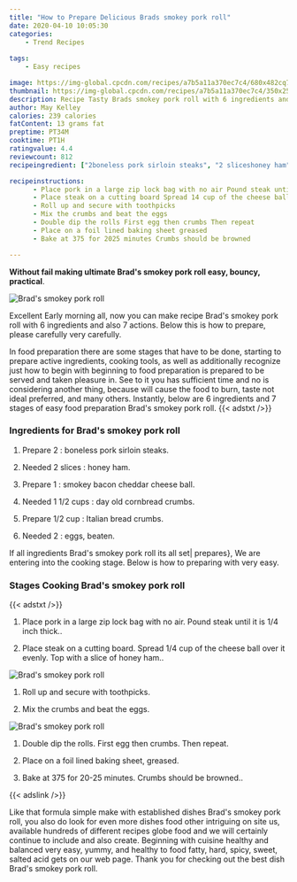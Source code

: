 ```yaml
---
title: "How to Prepare Delicious Brads smokey pork roll"
date: 2020-04-10 10:05:30
categories:
    - Trend Recipes
    
tags:
    - Easy recipes

image: https://img-global.cpcdn.com/recipes/a7b5a11a370ec7c4/680x482cq70/brads-smokey-pork-roll-recipe-main-photo.jpg
thumbnail: https://img-global.cpcdn.com/recipes/a7b5a11a370ec7c4/350x250cq70/brads-smokey-pork-roll-recipe-main-photo.jpg
description: Recipe Tasty Brads smokey pork roll with 6 ingredients and 7 stages of easy cooking.
author: May Kelley
calories: 239 calories
fatContent: 13 grams fat
preptime: PT34M
cooktime: PT1H
ratingvalue: 4.4
reviewcount: 812
recipeingredient: ["2boneless pork sirloin steaks", "2 sliceshoney ham", "1smokey bacon cheddar cheese ball", "1 1/2 cupsday old cornbread crumbs", "1/2 cupItalian bread crumbs", "2eggs beaten"]

recipeinstructions: 
      - Place pork in a large zip lock bag with no air Pound steak until it is 14 inch thick 
      - Place steak on a cutting board Spread 14 cup of the cheese ball over it evenly Top with a slice of honey ham 
      - Roll up and secure with toothpicks 
      - Mix the crumbs and beat the eggs 
      - Double dip the rolls First egg then crumbs Then repeat 
      - Place on a foil lined baking sheet greased 
      - Bake at 375 for 2025 minutes Crumbs should be browned

---
```




**Without fail making ultimate Brad&#39;s smokey pork roll easy, bouncy, practical**. 


![Brad&#39;s smokey pork roll](https://img-global.cpcdn.com/recipes/a7b5a11a370ec7c4/680x482cq70/brads-smokey-pork-roll-recipe-main-photo.jpg "Brad&#39;s smokey pork roll")




Excellent Early morning all, now you can make recipe Brad&#39;s smokey pork roll with 6 ingredients and also 7 actions. Below this is how to prepare, please carefully very carefully.

In food preparation there are some stages that have to be done, starting to prepare active ingredients, cooking tools, as well as additionally recognize just how to begin with beginning to food preparation is prepared to be served and taken pleasure in. See to it you has sufficient time and no is considering another thing, because will cause the food to burn, taste not ideal preferred, and many others. Instantly, below are 6 ingredients and 7 stages of easy food preparation Brad&#39;s smokey pork roll.
{{< adstxt />}}

### Ingredients for Brad&#39;s smokey pork roll


1. Prepare 2 : boneless pork sirloin steaks.

1. Needed 2 slices : honey ham.

1. Prepare 1 : smokey bacon cheddar cheese ball.

1. Needed 1 1/2 cups : day old cornbread crumbs.

1. Prepare 1/2 cup : Italian bread crumbs.

1. Needed 2 : eggs, beaten.



If all ingredients Brad&#39;s smokey pork roll its all set| prepares}, We are entering into the cooking stage. Below is how to preparing with very easy.

### Stages Cooking Brad&#39;s smokey pork roll

{{< adstxt />}}


1. Place pork in a large zip lock bag with no air. Pound steak until it is 1/4 inch thick..



1. Place steak on a cutting board. Spread 1/4 cup of the cheese ball over it evenly. Top with a slice of honey ham..



![Brad&#39;s smokey pork roll](https://img-global.cpcdn.com/steps/666286d01e45c0e8/160x128cq70/brads-smokey-pork-roll-recipe-step-2-photo.jpg" "Brad&#39;s smokey pork roll")



1. Roll up and secure with toothpicks.



1. Mix the crumbs and beat the eggs.



![Brad&#39;s smokey pork roll](https://img-global.cpcdn.com/steps/b80e8aff4087ff21/160x128cq70/brads-smokey-pork-roll-recipe-step-4-photo.jpg" "Brad&#39;s smokey pork roll")



1. Double dip the rolls. First egg then crumbs. Then repeat.



1. Place on a foil lined baking sheet, greased.



1. Bake at 375 for 20-25 minutes. Crumbs should be browned..





{{< adslink />}}

Like that formula simple make with established dishes Brad&#39;s smokey pork roll, you also do look for even more dishes food other intriguing on site us, available hundreds of different recipes globe food and we will certainly continue to include and also create. Beginning with cuisine healthy and balanced very easy, yummy, and healthy to food fatty, hard, spicy, sweet, salted acid gets on our web page. Thank you for checking out the best dish Brad&#39;s smokey pork roll.
